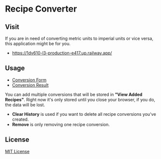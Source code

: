# Recipe Converter

## Visit
If you are in need of converting metric units to imperial units or vice versa, this application might be for you. 
- https://1dv610-l3-production-e417.up.railway.app/

## Usage
- [Conversion Form](docs/images/UserInputUI.png)
- [Conversion Result](docs/images/UserConversionResult.png)

You can add multiple conversions that will be stored in **"View Added Recipes"**.
Right now it's only stored until you close your browser, if you do, the data will be lost. 

- **Clear History** is used if you want to delete all recipe conversions you've created.
- **Remove** is only removing one recipe conversion.

## License
[MIT License](LICENSE)
